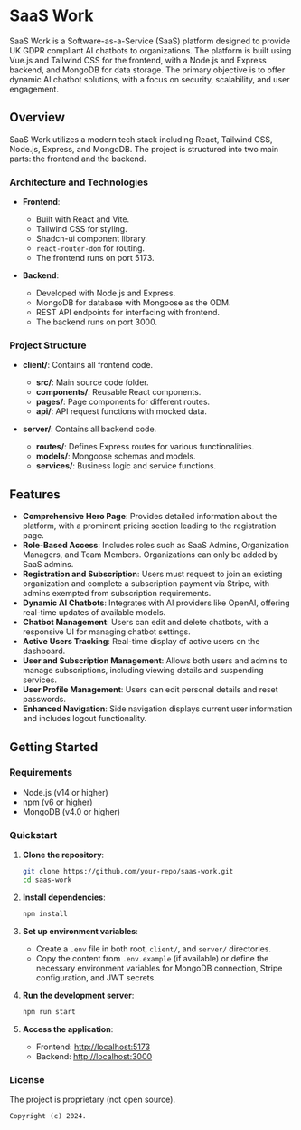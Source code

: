 # SaaS Work

SaaS Work is a Software-as-a-Service (SaaS) platform designed to provide UK GDPR compliant AI chatbots to organizations. The platform is built using Vue.js and Tailwind CSS for the frontend, with a Node.js and Express backend, and MongoDB for data storage. The primary objective is to offer dynamic AI chatbot solutions, with a focus on security, scalability, and user engagement.

## Overview

SaaS Work utilizes a modern tech stack including React, Tailwind CSS, Node.js, Express, and MongoDB. The project is structured into two main parts: the frontend and the backend.

### Architecture and Technologies

- **Frontend**: 
  - Built with React and Vite.
  - Tailwind CSS for styling.
  - Shadcn-ui component library.
  - `react-router-dom` for routing.
  - The frontend runs on port 5173.

- **Backend**: 
  - Developed with Node.js and Express.
  - MongoDB for database with Mongoose as the ODM.
  - REST API endpoints for interfacing with frontend.
  - The backend runs on port 3000.

### Project Structure

- **client/**: Contains all frontend code.
  - **src/**: Main source code folder.
  - **components/**: Reusable React components.
  - **pages/**: Page components for different routes.
  - **api/**: API request functions with mocked data.

- **server/**: Contains all backend code.
  - **routes/**: Defines Express routes for various functionalities.
  - **models/**: Mongoose schemas and models.
  - **services/**: Business logic and service functions.

## Features

- **Comprehensive Hero Page**: Provides detailed information about the platform, with a prominent pricing section leading to the registration page.
- **Role-Based Access**: Includes roles such as SaaS Admins, Organization Managers, and Team Members. Organizations can only be added by SaaS admins.
- **Registration and Subscription**: Users must request to join an existing organization and complete a subscription payment via Stripe, with admins exempted from subscription requirements.
- **Dynamic AI Chatbots**: Integrates with AI providers like OpenAI, offering real-time updates of available models.
- **Chatbot Management**: Users can edit and delete chatbots, with a responsive UI for managing chatbot settings.
- **Active Users Tracking**: Real-time display of active users on the dashboard.
- **User and Subscription Management**: Allows both users and admins to manage subscriptions, including viewing details and suspending services.
- **User Profile Management**: Users can edit personal details and reset passwords.
- **Enhanced Navigation**: Side navigation displays current user information and includes logout functionality.

## Getting Started

### Requirements

- Node.js (v14 or higher)
- npm (v6 or higher)
- MongoDB (v4.0 or higher)

### Quickstart

1. **Clone the repository**:
    ```bash
    git clone https://github.com/your-repo/saas-work.git
    cd saas-work
    ```

2. **Install dependencies**:
    ```bash
    npm install
    ```

3. **Set up environment variables**:
    - Create a `.env` file in both root, `client/`, and `server/` directories.
    - Copy the content from `.env.example` (if available) or define the necessary environment variables for MongoDB connection, Stripe configuration, and JWT secrets.

4. **Run the development server**:
    ```bash
    npm run start
    ```

5. **Access the application**:
    - Frontend: [http://localhost:5173](http://localhost:5173)
    - Backend: [http://localhost:3000](http://localhost:3000)

### License

The project is proprietary (not open source).

```
Copyright (c) 2024.
```